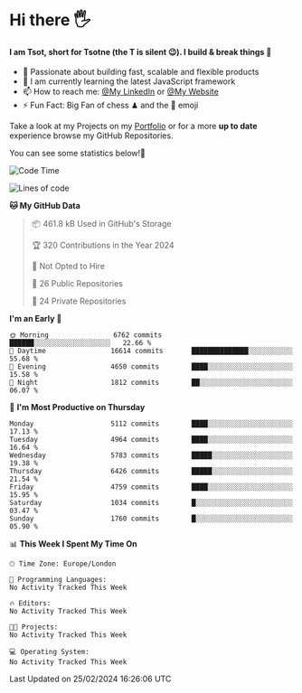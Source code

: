 # Hi there :raised_hand_with_fingers_splayed:
#### I am Tsot, short for Tsotne (the T is silent :wink:). I build & break things :space_invader:
- :telescope: Passionate about building fast, scalable and flexible products
- :seedling: I am currently learning the latest JavaScript framework 
- :mailbox: How to reach me: [@My LinkedIn](https://www.linkedin.com/in/tsotne-gvadzabia/) or [@My Website](https://tsotne.co.uk/contact)
- :zap: Fun Fact: Big Fan of chess ♟ and the 👾 emoji

Take a look at my Projects on my [Portfolio](https://tsotne.co.uk/) or for a more **up to date** experience browse my GitHub Repositories.

You can see some statistics below!:space_invader:
<!--START_SECTION:waka-->
![Code Time](http://img.shields.io/badge/Code%20Time-761%20hrs%202%20mins-blue)

![Lines of code](https://img.shields.io/badge/From%20Hello%20World%20I%27ve%20Written-11.1%20million%20lines%20of%20code-blue)

**🐱 My GitHub Data** 

> 📦 461.8 kB Used in GitHub's Storage 
 > 
> 🏆 320 Contributions in the Year 2024
 > 
> 🚫 Not Opted to Hire
 > 
> 📜 26 Public Repositories 
 > 
> 🔑 24 Private Repositories 
 > 
**I'm an Early 🐤** 

```text
🌞 Morning                6762 commits        ██████░░░░░░░░░░░░░░░░░░░   22.66 % 
🌆 Daytime                16614 commits       ██████████████░░░░░░░░░░░   55.68 % 
🌃 Evening                4650 commits        ████░░░░░░░░░░░░░░░░░░░░░   15.58 % 
🌙 Night                  1812 commits        ██░░░░░░░░░░░░░░░░░░░░░░░   06.07 % 
```
📅 **I'm Most Productive on Thursday** 

```text
Monday                   5112 commits        ████░░░░░░░░░░░░░░░░░░░░░   17.13 % 
Tuesday                  4964 commits        ████░░░░░░░░░░░░░░░░░░░░░   16.64 % 
Wednesday                5783 commits        █████░░░░░░░░░░░░░░░░░░░░   19.38 % 
Thursday                 6426 commits        █████░░░░░░░░░░░░░░░░░░░░   21.54 % 
Friday                   4759 commits        ████░░░░░░░░░░░░░░░░░░░░░   15.95 % 
Saturday                 1034 commits        █░░░░░░░░░░░░░░░░░░░░░░░░   03.47 % 
Sunday                   1760 commits        █░░░░░░░░░░░░░░░░░░░░░░░░   05.90 % 
```


📊 **This Week I Spent My Time On** 

```text
🕑︎ Time Zone: Europe/London

💬 Programming Languages: 
No Activity Tracked This Week

🔥 Editors: 
No Activity Tracked This Week

🐱‍💻 Projects: 
No Activity Tracked This Week

💻 Operating System: 
No Activity Tracked This Week
```


 Last Updated on 25/02/2024 16:26:06 UTC
<!--END_SECTION:waka-->
